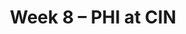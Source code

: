 ---
layout: game
title: Week 8 – PHI at CIN
season: 2024
game_id: 2024_08_PHI_CIN
away_team: PHI
home_team: CIN
---